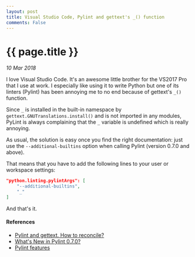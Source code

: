 ```yaml
---
layout: post
title: Visual Studio Code, Pylint and gettext's _() function
comments: False
---
```


# {{ page.title }}

_10 Mar 2018_

I love Visual Studio Code. It's an awesome little brother for the VS2017 Pro that I use at work.
I especially like using it to write Python but one of its linters (Pylint) has been annoying me to no end because of gettext's `_()` function.

Since `_` is installed in the built-in namespace by `gettext.GNUTranslations.install()` and is not imported in any modules, PyLint is always complaining that the `_` variable is undefined which is really annoying.

As usual, the solution is easy once you find the right documentation: just use the `--additional-builtins` option when calling Pylint (version 0.7.0 and above).

That means that you have to add the following lines to your user or workspace settings:

```json
"python.linting.pylintArgs": [
    "--additional-builtins",
    "_"
]
```

And that's it.

#### References

* [Pylint and gettext. How to reconcile?](https://lists.logilab.org/pipermail/python-projects/2006-April/000714.html)
* [What's New in Pylint 0.7.0?](https://pylint.readthedocs.io/en/latest/whatsnew/changelog.html#what-s-new-in-pylint-0-7-0)
* [Pylint features](https://pylint.readthedocs.io/en/latest/technical_reference/features.html#id36)